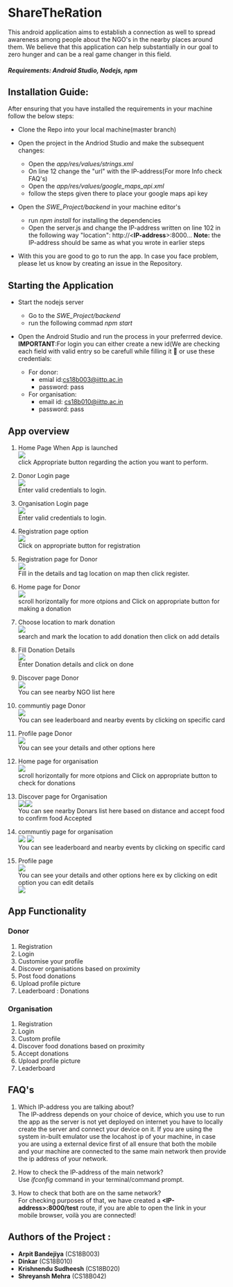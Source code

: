 # ShareTheRation

This android application aims to establish a connection as well to spread awareness among people about the NGO's in the nearby places around them. We believe that this application can help substantially in our goal to zero hunger and can be a real game changer in this field.
##### Requirements: Android Studio, Nodejs, npm
## Installation Guide:
After ensuring that you have installed the requirements in your machine follow the below steps:

* Clone the Repo into your local machine(master branch)
* Open the project in the Andriod Studio and make the subsequent changes:
  * Open the *app/res/values/strings.xml*
  * On line 12 change the "url" with the IP-address(For more Info check FAQ's)
  * Open the *app/res/values/google_maps_api.xml*
  * follow the steps given there to place your google maps api key
* Open the *SWE_Project/backend* in your machine editor's
  * run *npm install* for installing the dependencies 
  * Open the server.js and change the IP-address written on line 102 in the following way
    "location": http://<**IP-address**>:8000... 
    **Note:** the IP-address should be same as what you wrote in earlier steps
 
 * With this you are good to go to run the app. In case you face problem, please let us know by creating an issue in the Repository.

## Starting the Application

* Start the nodejs server
  * Go to the *SWE_Project/backend* 
  * run the following commad *npm start*
  
* Open the Android Studio and run the process in your preferrred device.<br/>
**IMPORTANT**:For login you can either create a new id(We are checking each field with valid entry so be carefull while filling it :slightly_smiling_face: or use these credentials:
   * For donor: 
       * emial id:cs18b003@iittp.ac.in
       * password: pass
   * For organisation:
       * email id: cs18b010@iittp.ac.in
       * password: pass
       
## App overview
1. Home Page When App is launched <br/> 
![](images/7.jpeg)<br/> 
click Appropriate button regarding the action you want to perform.<br/> 

2. Donor Login page <br/>
![](images/8.jpeg)<br/> 
Enter valid credentials to login. <br/> 

3. Organisation Login page <br/>
![](images/13.jpeg)<br/> 
Enter valid credentials to login. <br/>

4. Registration page option <br/>
![](images/22.jpeg)<br/> 
Click on appropriate button for registration <br/>

5. Registration page for Donor <br/>
![](images/23.jpeg)<br/> 
Fill in the details and tag location on map then click register. <br/>

6. Home page for Donor <br/>
![](images/4.jpeg)<br/> 
scroll horizontally for more otpions and Click on appropriate button for making a donation <br/>

7. Choose location to mark donation <br/>
![](images/9.jpeg)<br/> 
search and mark the location to add donation then click on add details <br/>

8. Fill Donation Details <br/>
![](images/11.jpeg)<br/> 
Enter Donation details and click on done <br/>

9. Discover page Donor<br/>
![](images/3.jpeg)<br/> 
You can see nearby NGO list here <br/>

10. communtiy page Donor<br/>
![](images/2.jpeg)<br/> 
You can see leaderboard and nearby events by clicking on specific card <br/>

11. Profile page Donor<br/>
![](images/1.jpeg)<br/> 
You can see your details and other options here <br/>

12. Home page for organisation <br/>
![](images/14.jpeg)<br/> 
scroll horizontally for more otpions and Click on appropriate button to check for donations <br/>

13. Discover page for Organisation <br/>
![](images/15.jpeg)![](images/16.jpeg)<br/> 
You can see nearby Donars list here based on distance and accept food to confirm food Accepted <br/>

14. communtiy page for organisation <br/>
![](images/2.jpeg) 
![](images/20.jpeg)<br/> 
You can see leaderboard and nearby events by clicking on specific card <br/>

15. Profile page  <br/>
![](images/18.jpeg)<br/> 
You can see your details and other options here ex by clicking on edit option you can edit details <br/>
![](images/19.jpeg)<br/> 


## App Functionality

### Donor

1. Registration
2. Login
3. Customise your profile
4. Discover organisations based on proximity
5. Post food donations
6. Upload profile picture
7. Leaderboard : Donations

### Organisation

1. Registration
2. Login
3. Custom profile
4. Discover food donations based on proximity
5. Accept donations
6. Upload profile picture
8. Leaderboard
    

## FAQ's

1. Which IP-address you are talking about?<br/> 
The IP-address depends on your choice of device, which you use to run the app as the server is not yet deployed on internet you have to locally create the server and connect your device on it. If you are using the system in-built emulator use the locahost ip of your machine, in case you are using a external device first of all ensure that both the mobile and your machine are connected to the same main network then provide the ip address of your network. 

2. How to check the IP-address of the main network?<br/> 
Use *ifconfig* command in your terminal/command prompt.

3. How to check that both are on the same network?<br/> 
For checking purposes of that, we have created a **\<IP-address\>:8000/test** route, if you are able to open the link in your mobile browser, voilà you are connected!

## Authors of the Project :

- **Arpit Bandejiya** (CS18B003)
- **Dinkar** (CS18B010)
- **Krishnendu Sudheesh** (CS18B020)
- **Shreyansh Mehra** (CS18B042)
